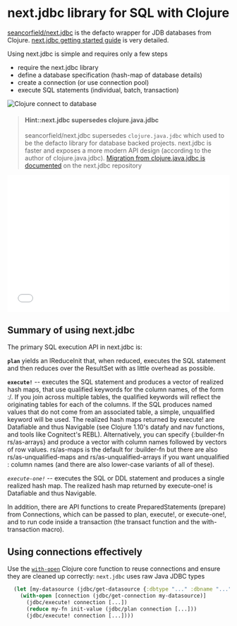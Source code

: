 # next.jdbc library for SQL with Clojure
[seancorfield/next.jdbc](https://github.com/seancorfield/next-jdbc) is the defacto wrapper for JDB databases from Clojure. [next.jdbc getting started guide](https://cljdoc.org/d/seancorfield/next.jdbc/1.1.569/doc/getting-started) is very detailed.

Using next.jdbc is simple and requires only a few steps
* require the next.jdbc library
* define a database specification (hash-map of database details)
* create a connection  (or use connection pool)
* execute SQL statements (individual, batch, transaction)

![Clojure connect to database](https://raw.githubusercontent.com/practicalli/graphic-design/live/practicalli-clojure-webapps-database-connection-and-sql-queries.png)


> #### Hint::next.jdbc supersedes clojure.java.jdbc
>  seancorfield/next.jdbc supersedes `clojure.java.jdbc` which used to be the defacto library for database backed projects.  next.jdbc is faster and exposes a more modern API design (according to the author of clojure.java.jdbc).  [Migration from clojure.java.jdbc is documented](https://cljdoc.org/d/seancorfield/next.jdbc/CURRENT/doc/migration-from-clojure-java-jdbc) on the next.jdbc repository


<div style="position: relative;padding-bottom: 56.25%;padding-top: 25px;height: 0;">
  <iframe frameborder="0" allowfullscreen style="border: none;position: absolute;top: 0;left: 0;width: 100%;height: 100%;" src="//www.youtube.com/embed/5xsyuT2UjNA?start=454"></iframe></div>

<p></p>

## Summary of using next.jdbc
The primary SQL execution API in next.jdbc is:

**`plan`**
yields an IReduceInit that, when reduced, executes the SQL statement and then reduces over the ResultSet with as little overhead as possible.

**`execute!`** -- executes the SQL statement and produces a vector of realized hash maps, that use qualified keywords for the column names, of the form :<table>/<column>. If you join across multiple tables, the qualified keywords will reflect the originating tables for each of the columns. If the SQL produces named values that do not come from an associated table, a simple, unqualified keyword will be used. The realized hash maps returned by execute! are Datafiable and thus Navigable (see Clojure 1.10's datafy and nav functions, and tools like Cognitect's REBL). Alternatively, you can specify {:builder-fn rs/as-arrays} and produce a vector with column names followed by vectors of row values. rs/as-maps is the default for :builder-fn but there are also rs/as-unqualified-maps and rs/as-unqualified-arrays if you want unqualified :<column> column names (and there are also lower-case variants of all of these).

*`execute-one!`* -- executes the SQL or DDL statement and produces a single realized hash map. The realized hash map returned by execute-one! is Datafiable and thus Navigable.

In addition, there are API functions to create PreparedStatements (prepare) from Connections, which can be passed to plan, execute!, or execute-one!, and to run code inside a transaction (the transact function and the with-transaction macro).

## Using connections effectively
Use the [`with-open`](https://clojuredocs.org/clojure.core/with-open) Clojure core function to reuse connections and ensure they are cleaned up correctly:
`next.jdbc` uses raw Java JDBC types

```clojure
  (let [my-datasource (jdbc/get-datasource {:dbtype "..." :dbname "..." ...})]
    (with-open [connection (jdbc/get-connection my-datasource)]
      (jdbc/execute! connection [...])
      (reduce my-fn init-value (jdbc/plan connection [...]))
      (jdbc/execute! connection [...])))
```
